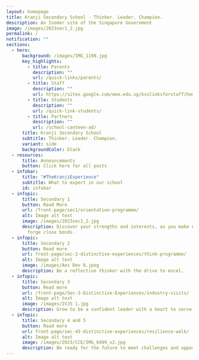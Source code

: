 ```yaml
---
layout: homepage
title: Kranji Secondary School - Thinker. Leader. Champion.
description: An Isomer site of the Singapore Government
image: /images/2023sec1_2.jpg
permalink: /
notification: ""
sections:
  - hero:
      background: /images/IMG_1198.jpg
      key_highlights:
        - title: Parents
          description: ""
          url: /quick-links/parents/
        - title: Staff
          description: ""
          url: https://sites.google.com/moe.edu.sg/ksslinksforstaff/home?pli=1#h.kjcvndohbm9g
        - title: Students
          description: ""
          url: /quick-link-students/
        - title: Partners
          description: ""
          url: /school-canteen-ad/
      title: Kranji Secondary School
      subtitle: Thinker. Leader. Champion.
      variant: side
      backgroundColor: black
  - resources:
      title: Announcements
      button: Click here for all posts
  - infobar:
      title: "#TheKranjiExperience"
      subtitle: What to expect in our school
      id: infobar
  - infopic:
      title: Secondary 1
      button: Read More
      url: /front-page/sec1/orientation-programme/
      alt: Image alt text
      image: /images/2023sec1_2.jpg
      description: Discover your strengths and interests, as you make new friends and
        forge close bonds.
  - infopic:
      title: Secondary 2
      button: Read more
      url: front-page/sec-2-distinctive-experiences/think-programme/
      alt: Image alt text
      image: /images/Aes Dev 8.jpeg
      description: Be a reflective thinker with the drive to excel.
  - infopic:
      title: Secondary 3
      button: Read more
      url: /front-page/Sec-3-Distinctive-Experiences/industry-visits/
      alt: Image alt text
      image: /images/IVJS 1.jpg
      description: Grow to be a confident leader with a heart to serve.
  - infopic:
      title: Secondary 4 and 5
      button: Read more
      url: front-page/sec-45-distinctive-experiences/resilience-walk/
      alt: Image alt text
      image: /images/2023/CCE/IMG_6499_v2.jpg
      description: Be ready for the future to meet challenges and opportunities.
---
```

